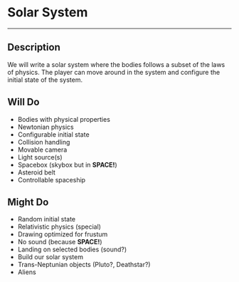 Solar System
============

- - -

Description
-----------
We will write a solar system where the bodies follows a subset of the laws of 
physics. The player can move around in the system and configure the initial
state of the system.

Will Do
-------
  * Bodies with physical properties
  * Newtonian physics
  * Configurable initial state
  * Collision handling
  * Movable camera
  * Light source(s)
  * Spacebox (skybox but in **SPACE!**)
  * Asteroid belt
  * Controllable spaceship 

Might Do
--------
  * Random initial state
  * Relativistic physics (special)
  * Drawing optimized for frustum
  * No sound (because **SPACE!**)
  * Landing on selected bodies (sound?)
  * Build our solar system
  * Trans-Neptunian objects (Pluto?, Deathstar?)
  * Aliens
